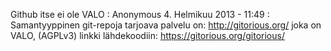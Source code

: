<!--
Title: GitHub
Template: comments
-->

Github itse ei ole VALO
:   Anonymous 4. Helmikuu 2013 - 11:49
:   Samantyyppinen git-repoja tarjoava palvelu on: <http://gitorious.org/>
    joka on VALO, (AGPLv3) linkki lähdekoodiin: <https://gitorious.org/gitorious/>